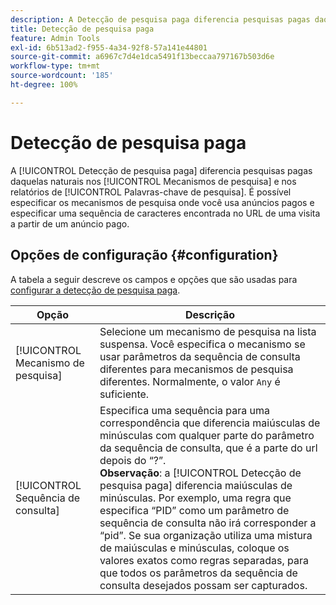 ```yaml
---
description: A Detecção de pesquisa paga diferencia pesquisas pagas daquelas naturais nos Mecanismos de pesquisa e nos relatórios de Palavras-chave de pesquisa.
title: Detecção de pesquisa paga
feature: Admin Tools
exl-id: 6b513ad2-f955-4a34-92f8-57a141e44801
source-git-commit: a6967c7d4e1dca5491f13beccaa797167b503d6e
workflow-type: tm+mt
source-wordcount: '185'
ht-degree: 100%

---
```


# Detecção de pesquisa paga

A [!UICONTROL Detecção de pesquisa paga] diferencia pesquisas pagas daquelas naturais nos [!UICONTROL Mecanismos de pesquisa] e nos relatórios de [!UICONTROL Palavras-chave de pesquisa]. É possível especificar os mecanismos de pesquisa onde você usa anúncios pagos e especificar uma sequência de caracteres encontrada no URL de uma visita a partir de um anúncio pago.

## Opções de configuração {#configuration}

A tabela a seguir descreve os campos e opções que são usadas para [configurar a detecção de pesquisa paga](/help/admin/tools/manage-rs/edit-settings/general/paid-search-detection/t-paid-search-detection.md).

| Opção | Descrição |
| --- | --- |
| [!UICONTROL Mecanismo de pesquisa] | Selecione um mecanismo de pesquisa na lista suspensa. Você especifica o mecanismo se usar parâmetros da sequência de consulta diferentes para mecanismos de pesquisa diferentes. Normalmente, o valor `Any` é suficiente. |
| [!UICONTROL Sequência de consulta] | Especifica uma sequência para uma correspondência que diferencia maiúsculas de minúsculas com qualquer parte do parâmetro da sequência de consulta, que é a parte do url depois do “?”. <br>**Observação**: a [!UICONTROL Detecção de pesquisa paga] diferencia maiúsculas de minúsculas. Por exemplo, uma regra que especifica “PID” como um parâmetro de sequência de consulta não irá corresponder a “pid”. Se sua organização utiliza uma mistura de maiúsculas e minúsculas, coloque os valores exatos como regras separadas, para que todos os parâmetros da sequência de consulta desejados possam ser capturados. |
